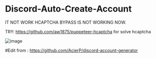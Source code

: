 # Discord-Auto-Create-Account

IT NOT WORK HCAPTCHA BYPASS IS NOT WORKING NOW.

TRY: https://github.com/aw1875/puppeteer-hcaptcha for solve hcaptcha


![image](https://user-images.githubusercontent.com/59871949/136517164-b084c267-1c2b-481d-85de-150c0f9a1a8e.png)


#Edit from : https://github.com/AcierP/discord-account-generator
